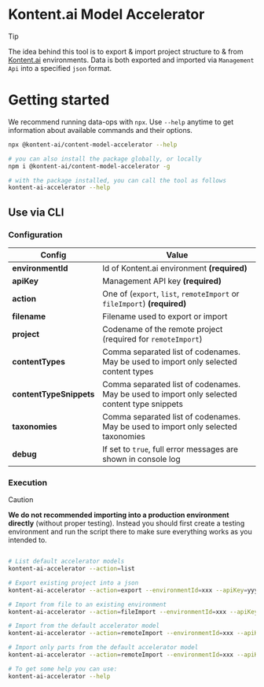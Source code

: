 # Kontent.ai Model Accelerator

> [!TIP]  
> The idea behind this tool is to export & import project structure to & from [Kontent.ai](https://kontent.ai) environments.
> Data is both exported and imported via `Management Api` into a specified `json` format.


# Getting started

We recommend running data-ops with `npx`. Use `--help` anytime to get information about available commands and their
options.

```bash
npx @kontent-ai/content-model-accelerator --help

# you can also install the package globally, or locally
npm i @kontent-ai/content-model-accelerator -g

# with the package installed, you can call the tool as follows
kontent-ai-accelerator --help
```

## Use via CLI

### Configuration

| Config                  | Value                                                                                        |
| ----------------------- | -------------------------------------------------------------------------------------------- |
| **environmentId**       | Id of Kontent.ai environment **(required)**                                                  |
| **apiKey**              | Management API key **(required)**                                                            |
| **action**              | One of (`export`, `list`, `remoteImport` or `fileImport`) **(required)**                     |
| **filename**            | Filename used to export or import                                                            |
| **project**             | Codename of the remote project (required for `remoteImport`)                                 |
| **contentTypes**        | Comma separated list of codenames. May be used to import only selected content types         |
| **contentTypeSnippets** | Comma separated list of codenames. May be used to import only selected content type snippets |
| **taxonomies**          | Comma separated list of codenames. May be used to import only selected taxonomies            |
| **debug**               | If set to `true`, full error messages are shown in console log                               |

### Execution

> [!CAUTION]  
> **We do not recommended importing into a production environment directly** (without proper testing). Instead you
> should first create a testing environment and run the script there to make sure everything works as you intended to.

```bash

# List default accelerator models
kontent-ai-accelerator --action=list

# Export existing project into a json
kontent-ai-accelerator --action=export --environmentId=xxx --apiKey=yyy --filename=my-export.json

# Import from file to an existing environment
kontent-ai-accelerator --action=fileImport --environmentId=xxx --apiKey=yyy --filename=my-export.json

# Import from the default accelerator model
kontent-ai-accelerator --action=remoteImport --environmentId=xxx --apiKey=yyy --model=advanced_model

# Import only parts from the default accelerator model 
kontent-ai-accelerator --action=remoteImport --environmentId=xxx --apiKey=yyy --model=advanced_model --contentTypes=link --contentTypeSnippets=metadata --taxonomies=persona,product_type

# To get some help you can use:
kontent-ai-accelerator --help
```












